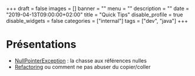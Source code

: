 +++
draft = false
images = []
banner = ""
menu = ""
description = ""
date = "2019-04-13T09:00:00+02:00"
title = "Quick Tips"
disable_profile = true
disable_widgets = false
categories = ["internal"]
tags = ["dev", "java"]
+++

# Présentations

- [NullPointerException](/slides/npe/) : la chasse aux références nulles
- [Refactoring](/slides/refactoring/) ou comment ne pas abuser du copier/coller
